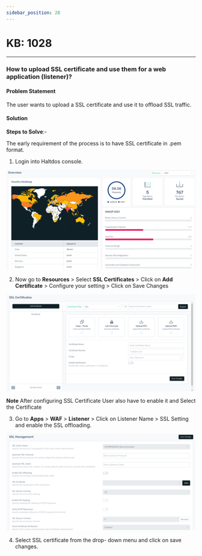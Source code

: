 ```yaml
---
sidebar_position: 28
---
```


# KB: 1028
-----------

### **How to upload SSL certificate and use them for a web application (listener)?**

#### **Problem Statement**

The user wants to upload a SSL certificate and use it to offload SSL traffic.

#### **Solution**

**Steps to Solve**:-

The early requirement of the process is to have SSL certificate in .pem format.

1. Login into Haltdos console.

![kb-1028](/img/waf/v8/kb/kb_1028_overview.png)

2. Now go to **Resources** > Select **SSL Certificates** > Click on **Add Certificate** > Configure your setting > Click on Save Changes

![kb-1028](/img/waf/v8/kb/kb_1028_ssl_cert.png)

**Note** After configuring SSL Certificate User also have to enable it  and Select the Certificate 

3. Go to **Apps** > **WAF** > **Listener** > Click on Listener Name > SSL Setting and enable the SSL offloading.

![kb-1028](/img/waf/v8/kb/kb_1028_add_ssl.png)

4. Select SSL certificate from the drop- down menu and click on save changes.




